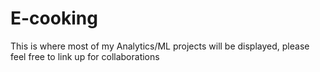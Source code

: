 # E-cooking
This is where most of my Analytics/ML projects will be displayed, please feel free to link up for collaborations
